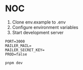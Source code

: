 # NOC

1. Clone env.example to .env
2. Configure environment variables
3. Start development server

```env
PORT=3000
MAILER_MAIL=
MAILER_SECRET_KEY=
PROD=false
```

```pnpm
pnpm dev
```
